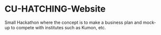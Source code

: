 # CU-HATCHING-Website
Small Hackathon where the concept is to make a business plan and mock-up to compete with institutes such as Kumon, etc.
